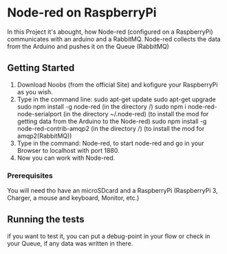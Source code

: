 # Node-red on RaspberryPi


In this Project it's abought, how Node-red (configured on a RaspberryPi) communicates with an arduino and a RabbitMQ.
Node-red collects the data from the Arduino and pushes it on the Queue (RabbitMQ)




## Getting Started



1. Download Noobs (from the official Site) and kofigure your RaspberryPi as you wish.
2. Type in the command line: 	sudo apt-get update 
				sudo apt-get upgrade 
				sudo npm install -g node-red (in the directory /)
				sudo npm i node-red-node-serialport (in the directory ~/.node-red) (to install the mod for getting data from the Arduino to the Node-red)
				sudo npm install -g node-red-contrib-amqp2 (in the directory /) (to install the mod for amqp2(RabbitMQ))
3. Type in the command: Node-red, to start node-red and go in your Browser to localhost with port 1880.
4. Now you can work with Node-red.


### Prerequisites



You will need tho have an microSDcard and a RaspberryPi (RaspberryPi 3, Charger, a mouse and keyboard, Monitor, etc.)




## Running the tests


if you want to test it, you can put a debug-point in your flow or check in your Queue, if any data was written in there.  